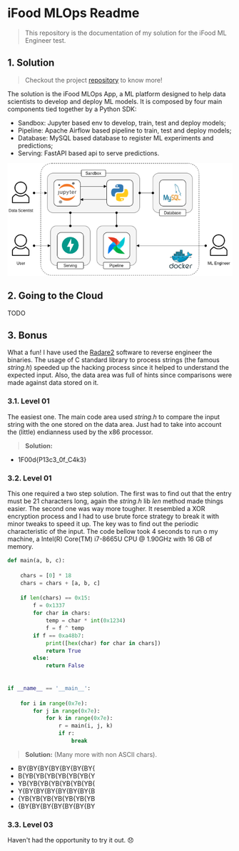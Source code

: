 # iFood MLOps Readme

> This repository is the documentation of my solution for the iFood ML Engineer test.

## 1. Solution

> Checkout the project [repository](https://github.com/andre-marcos-perez/ifood-mlops-app) to know more!

The solution is the iFood MLOps App, a ML platform designed to help data scientists to develop and deploy ML models. It 
is composed by four main components tied together by a Python SDK: 

 - Sandbox: Jupyter based env to develop, train, test and deploy models;
 - Pipeline: Apache Airflow based pipeline to train, test and deploy models;
 - Database: MySQL based database to register ML experiments and predictions;
 - Serving: FastAPI based api to serve predictions.

<p align="center"><img src="docs/image/mlops-docker.png"></p>

## 2. Going to the Cloud

TODO

## 3. Bonus

What a fun! I have used the [Radare2](https://github.com/radareorg/radare2) software to reverse engineer the binaries.
The usage of C standard library to process strings (the famous *string.h*) speeded up the hacking process since it 
helped to understand the expected input. Also, the data area was full of hints since comparisons were made against data 
stored on it.

### 3.1. Level 01

The easiest one. The main code area used *string.h* to compare the input string with the one stored on the data area. 
Just had to take into account the (little) endianness used by the x86 processor.

> **Solution:** 

 - 1F00d{P13c3_0f_C4k3}

### 3.2. Level 01

This one required a two step solution. The first was to find out that the entry must be 21 characters long, again the 
*string.h* lib *len* method made things easier. The second one was way more tougher. It resembled a XOR encryption 
process and I had to use brute force strategy to break it with minor tweaks to speed it up. The key was to find out the 
periodic characteristic of the input. The code bellow took 4 seconds to run o my machine, a Intel(R) Core(TM) i7-8665U 
CPU @ 1.90GHz with 16 GB of memory.

```python
def main(a, b, c):

    chars = [0] * 18
    chars = chars + [a, b, c]

    if len(chars) == 0x15:
        f = 0x1337
        for char in chars:
            temp = char * int(0x1234)
            f = f ^ temp
        if f == 0xa48b7:
            print([hex(char) for char in chars])
            return True
        else:
            return False


if __name__ == '__main__':

    for i in range(0x7e):
        for j in range(0x7e):
            for k in range(0x7e):
                r = main(i, j, k)
                if r:
                    break
```

> **Solution:** (Many more with non ASCII chars).

 - BY{BY{BY{BY{BY{BY{BY{
 - B{YB{YB{YB{YB{YB{YB{Y
 - YB{YB{YB{YB{YB{YB{YB{
 - Y{BY{BY{BY{BY{BY{BY{B
 - {YB{YB{YB{YB{YB{YB{YB
 - {BY{BY{BY{BY{BY{BY{BY

### 3.3. Level 03

Haven't had the opportunity to try it out. :disappointed:

